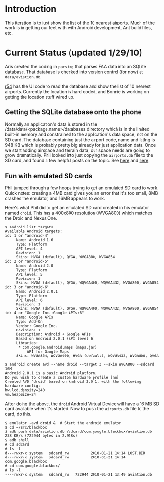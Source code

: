# Introduction #

This iteration is to just show the list of the 10 nearest airports. Much of the work is in getting our feet with with Android development, Ant build files, etc.

# Current Status (updated 1/29/10) #

Aris created the coding in `parsing` that parses FAA data into an SQLite database. That database is checked into version control (for now) at `data/aviation.db`.

[r54](https://code.google.com/p/flightmap/source/detail?r=54) has the UI code to read the database and show the list of 10 nearest airports. Currently the location is hard coded, and Bonnie is working on getting the location stuff wired up.

## Getting the SQLite database onto the phone ##
Normally an application's data is stored in the /data/data/<package.name>/databases directory which is in the limited built-in memory and constrained to the application's data space, not on the SD card. The database containing just the airport code, name and latlng is 948 KB which is probably pretty big already for just application data. Once we start adding airspace and terrain data, our space needs are going to grow dramatically. Phil looked into just copying the `airports.db` file to the SD card, and found a few helpful posts on the topic. See [here](https://groups.google.com/group/android-developers/browse_thread/thread/f8a030cf8841b111) and [here](https://groups.google.com/group/android-developers/browse_thread/thread/87facd5ed49ac4ce).

## Fun with emulated SD cards ##
Phil jumped through a few hoops trying to get an emulated SD card to work. Quick notes: creating a 4MB card gives you an error that it's too small, 8MB crashes the emulator, and 16MB appears to work.

Here's what Phil did to get an emulated SD card created in his emulator named `droid`. This has a 400x800 resolution (WVGA800) which matches the Droid and Nexus One.
```
$ android list targets
Available Android targets:
id: 1 or "android-4"
     Name: Android 1.6
     Type: Platform
     API level: 4
     Revision: 1
     Skins: HVGA (default), QVGA, WVGA800, WVGA854
id: 2 or "android-5"
     Name: Android 2.0
     Type: Platform
     API level: 5
     Revision: 1
     Skins: HVGA (default), QVGA, WQVGA400, WQVGA432, WVGA800, WVGA854
id: 3 or "android-6"
     Name: Android 2.0.1
     Type: Platform
     API level: 6
     Revision: 1
     Skins: HVGA (default), QVGA, WQVGA400, WQVGA432, WVGA800, WVGA854
id: 4 or "Google Inc.:Google APIs:6"
     Name: Google APIs
     Type: Add-On
     Vendor: Google Inc.
     Revision: 1
     Description: Android + Google APIs
     Based on Android 2.0.1 (API level 6)
     Libraries:
      * com.google.android.maps (maps.jar)
          API for Google Maps
     Skins: WVGA854, WQVGA400, HVGA (default), WQVGA432, WVGA800, QVGA

$ android create avd --name droid --target 3 --skin WVGA800 --sdcard 16M
Android 2.0.1 is a basic Android platform.
Do you wish to create a custom hardware profile [no]
Created AVD 'droid' based on Android 2.0.1, with the following hardware config:
hw.lcd.density=240
vm.heapSize=24
```

After doing the above, the `droid` Android Virtual Device will have a 16 MB SD card available when it's started. Now to push the `airports.db` file to the card, do this.

```
$ emulator -avd droid &  # Start the android emulator
$ cd ~/src/blackbox
$ adb push data/aviation.db /sdcard/com.google.blackbox/aviation.db
238 KB/s (722944 bytes in 2.958s)
$ adb shell
# cd sdcard
# ls -l
d---rwxr-x system   sdcard_rw          2010-01-21 14:14 LOST.DIR
d---rwxr-x system   sdcard_rw          2010-01-21 14:14 com.google.blackbox
# cd com.google.blackbox/
# ls -l
----rwxr-x system   sdcard_rw   722944 2010-01-21 13:49 aviation.db
```